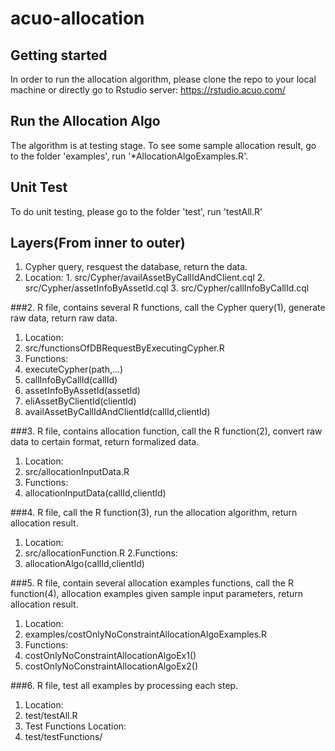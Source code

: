 # acuo-allocation

## Getting started

In order to run the allocation algorithm, please clone the repo to your local machine or 
directly go to Rstudio server: https://rstudio.acuo.com/

## Run the Allocation Algo

The algorithm is at testing stage. To see some sample allocation result, go to the folder 'examples', run '*AllocationAlgoExamples.R'.

## Unit Test

To do unit testing, please go to the folder 'test', run 'testAll.R'


## Layers(From inner to outer)

1. Cypher query, resquest the database, return the data.
  1. Location:
    1. src/Cypher/availAssetByCallIdAndClient.cql 
    2. src/Cypher/assetInfoByAssetId.cql 
    3. src/Cypher/callInfoByCallId.cql 

###2. R file, contains several R functions, call the Cypher query(1), generate raw data, return raw data.
1. Location:
  1. src/functionsOfDBRequestByExecutingCypher.R 
2. Functions:
  1. executeCypher(path,...)
  2. callInfoByCallId(callId)
  3. assetInfoByAssetId(assetId)
  4. eliAssetByClientId(clientId)
  5. availAssetByCallIdAndClientId(callId,clientId)

###3. R file, contains allocation function, call the R function(2), convert raw data to certain format, return formalized data.
1. Location:
  1. src/allocationInputData.R 
2. Functions:
  1. allocationInputData(callId,clientId)

###4. R file, call the R function(3), run the allocation algorithm, return allocation result.
1. Location:
  1. src/allocationFunction.R
2.Functions:
  1. allocationAlgo(callId,clientId)

###5. R file, contain several allocation examples functions, call the R function(4), allocation examples given sample input parameters, return allocation result.
1. Location:
  1. examples/costOnlyNoConstraintAllocationAlgoExamples.R 
2. Functions:
  1. costOnlyNoConstraintAllocationAlgoEx1()
  2. costOnlyNoConstraintAllocationAlgoEx2()

###6. R file, test all examples by processing each step.
1. Location:
  1. test/testAll.R 
2. Test Functions Location:
  1. test/testFunctions/

